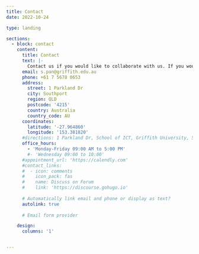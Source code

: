 ```yaml
---
title: Contact
date: 2022-10-24

type: landing

sections:
  - block: contact
    content:
      title: Contact
      text: |-
        Contact us if you would like to collaborate with us. If you would like to explore PhD/visiting opportunities, please see the information [here](../openning).
      email: s.pan@griffith.edu.au
      phone: +61 7 5678 0653
      address:
        street: 1 Parkland Dr
        city: Southport
        region: QLD
        postcode: '4215'
        country: Australia
        country_code: AU
      coordinates:
        latitude: '-27.964860'
        longitude: '153.381820'
      #directions: 1 Parkland Dr, School of ICT, Griffith University, Southport, QLD 4125, Australia
      office_hours:
        - 'Monday-Friday 09:00 AM to 5:00 PM'
        #- 'Wednesday 09:00 to 10:00'
      #appointment_url: 'https://calendly.com'
      #contact_links:
      #  - icon: comments
      #    icon_pack: fas
      #    name: Discuss on Forum
      #    link: 'https://discourse.gohugo.io'
    
      # Automatically link email and phone or display as text?
      autolink: true
    
      # Email form provider

    design:
      columns: '1'


---
```

